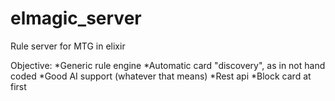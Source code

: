 elmagic_server
==============

Rule server for MTG in elixir

Objective:
*Generic rule engine
*Automatic card "discovery", as in not hand coded
*Good AI support (whatever that means)
*Rest api
*Block card at first
